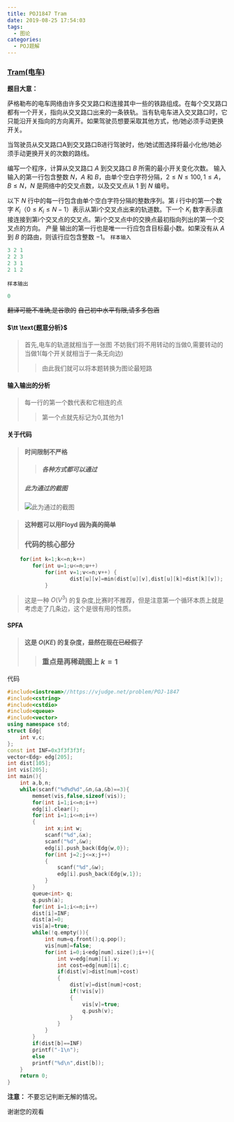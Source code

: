 ```yaml
---
title: POJ1847 Tram
date: 2019-08-25 17:54:03
tags:
  - 图论
categories:
  - POJ题解
---
```


### [Tram(电车)](https://vjudge.net/problem/POJ-1847)
**题目大意：**

萨格勒布的电车网络由许多交叉路口和连接其中一些的铁路组成。在每个交叉路口都有一个开关，指向从交叉路口出来的一条铁轨。当有轨电车进入交叉路口时，它只能沿开关指向的方向离开。如果驾驶员想要采取其他方式，他/她必须手动更换开关。 

当驾驶员从交叉路口A到交叉路口B进行驾驶时，他/她试图选择将最小化他/她必须手动更换开关的次数的路线。 

编写一个程序，计算从交叉路口 $A$ 到交叉路口 $B$ 所需的最小开关变化次数。 
输入
输入的第一行包含整数 $N$，$A$ 和 $B$，由单个空白字符分隔，$2 \le N \le 100,1 \le A，B \le N，N$ 是网络中的交叉点数，以及交叉点从 $1$ 到 $N$ 编号。 

以下 $N$ 行中的每一行包含由单个空白字符分隔的整数序列。第 $i$ 行中的第一个数字 $K_i（0 \le K_i \le N-1）$表示从第i个交叉点出来的轨道数。下一个 $K_i$ 数字表示直接连接到第i个交叉点的交叉点。第i个交叉点中的交换点最初指向列出的第一个交叉点的方向。 
产量
输出的第一行也是唯一一行应包含目标最小数。如果没有从 $A$ 到 $B$ 的路由，则该行应包含整数 $-1$。
```样本输入```
```cpp
3 2 1
2 2 3
2 3 1
2 1 2
```
```样本输出```
```cpp
0
```
~~翻译可能不准确,是谷歌的~~
~~自己初中水平有限,请多多包涵~~  
#### $\tt \text{题意分析}$
> 首先,电车的轨道就相当于一张图
>不妨我们将不用转动的当做0,需要转动的当做1(每个开关就相当于一条无向边)
>> 由此我们就可以将本题转换为图论最短路
#### 输入输出的分析
> 每一行的第一个数代表和它相连的点
>>第一个点就先标记为0,其他为1
####  关于代码
>#### 时间限制不严格
>>##### 各种方式都可以通过
>##### **此为通过的截图**
>![此为通过的截图](https://img-blog.csdnimg.cn/20190825174120338.PNG)

>#### 这种题可以用Floyd   ~~因为真的简单~~
>### 代码的核心部分
```cpp
	for(int k=1;k<=n;k++)
		for(int u=1;u<=n;u++)
			for(int v=1;v<=n;v++) {
					dist[u][v]=min(dist[u][v],dist[u][k]+dist[k][v]);
			}
```
> 这是一种 $O(V^3)$ 的复杂度,比赛时不推荐，但是注意第一个循环本质上就是考虑走了几条边，这个是很有用的性质。

#### $\text{SPFA}$
>#### 这是 $O(KE)$ 的复杂度，~~显然在现在已经假了~~
>>### 重点是再稀疏图上 $k=1$

代码

```cpp
#include<iostream>//https://vjudge.net/problem/POJ-1847
#include<cstring>
#include<cstdio>
#include<queue>
#include<vector>
using namespace std;
struct Edg{
	int v,c;
};
const int INF=0x3f3f3f3f;
vector<Edg> edg[205];
int dist[105];
int vis[205];
int main(){
	int a,b,n;
	while(scanf("%d%d%d",&n,&a,&b)==3){
		memset(vis,false,sizeof(vis));
		for(int i=1;i<=n;i++)
		edg[i].clear();
		for(int i=1;i<=n;i++)
		{
			int x;int w;
			scanf("%d",&x);
			scanf("%d",&w);
			edg[i].push_back(Edg{w,0});
			for(int j=2;j<=x;j++)
			{
				scanf("%d",&w);
				edg[i].push_back(Edg{w,1});
			}
		}
		queue<int> q;
		q.push(a);
		for(int i=1;i<=n;i++)
		dist[i]=INF;
		dist[a]=0;
		vis[a]=true;
		while(!q.empty()){
			int num=q.front();q.pop();
			vis[num]=false;
			for(int i=0;i<edg[num].size();i++){
				int v=edg[num][i].v;
				int cost=edg[num][i].c;
				if(dist[v]>dist[num]+cost)
				{
					dist[v]=dist[num]+cost;
					if(!vis[v])
					{
						vis[v]=true;
						q.push(v);
					}
				}
			}
		}
		if(dist[b]==INF)
		printf("-1\n");
		else
		printf("%d\n",dist[b]);
	}
	return 0;
}
```

**注意：** 不要忘记判断无解的情况。

谢谢您的观看


